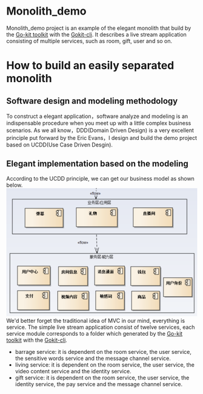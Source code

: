 # Monolith_demo
Monolith_demo project is an example of the elegant monolith that build by the [Go-kit toolkit](https://github.com/go-kit/kit) with the [Gokit-cli](https://github.com/GrantZheng/kit). It describes a live stream application consisting of multiple services, such as room, gift, user and so on.

# How to build an easily separated monolith

## Software design and modeling methodology
To construct a elegant application，software analyze and modeling is an indispensable procedure when you meet up with a little complex business scenarios. As we all know，DDD(Domain Driven Design) is a very excellent principle put forward by the Eric Evans，I design and build the demo project based on UCDD(Use Case Driven Desgin).

## Elegant implementation based on the modeling
According to the UCDD principle, we can get our business model as shown below.
![image](https://github.com/GrantZheng/monolith_demo/blob/main/images/archetecture.png)
We'd better forget the traditional idea of MVC in our mind, everything is service. The simple live stream application consist of twelve services, each service module corresponds to a folder which generated by the [Go-kit toolkit](https://github.com/go-kit/kit) with the [Gokit-cli](https://github.com/GrantZheng/kit).
- barrage service: it is dependent on the room service, the user service, the sensitive words service and the message channel service.
- living service: it is dependent on the room service, the user service, the video content service and the identity service.
- gift service: it is dependent on the room service, the user service, the identity service, the pay service and the message channel service.






